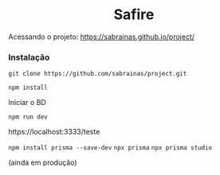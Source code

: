 <h1 style="text-align: center;">Safire</h1>

Acessando o projeto: https://sabrainas.github.io/project/

### Instalação

`git clone https://github.com/sabrainas/project.git`

`npm install`


Iniciar o BD 

`npm run dev`

https://localhost:3333/teste

`npm install prisma --save-dev` `npx prisma` `npx prisma studio` 



(ainda em produção)
